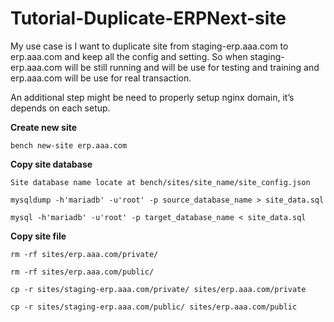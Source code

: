 # Tutorial-Duplicate-ERPNext-site

My use case is I want to duplicate site from staging-erp.aaa.com to erp.aaa.com and keep all the config and setting. So when staging-erp.aaa.com will be still running and will be use for testing and training and erp.aaa.com will be use for real transaction.

An additional step might be need to properly setup nginx domain, it’s depends on each setup.

**Create new site**

```
bench new-site erp.aaa.com
```


**Copy site database**

```
Site database name locate at bench/sites/site_name/site_config.json
```
```
mysqldump -h'mariadb' -u'root' -p source_database_name > site_data.sql
```
```
mysql -h'mariadb' -u'root' -p target_database_name < site_data.sql
```


**Copy site file**

```
rm -rf sites/erp.aaa.com/private/
```
```
rm -rf sites/erp.aaa.com/public/
```
```
cp -r sites/staging-erp.aaa.com/private/ sites/erp.aaa.com/private
```
```
cp -r sites/staging-erp.aaa.com/public/ sites/erp.aaa.com/public
```
